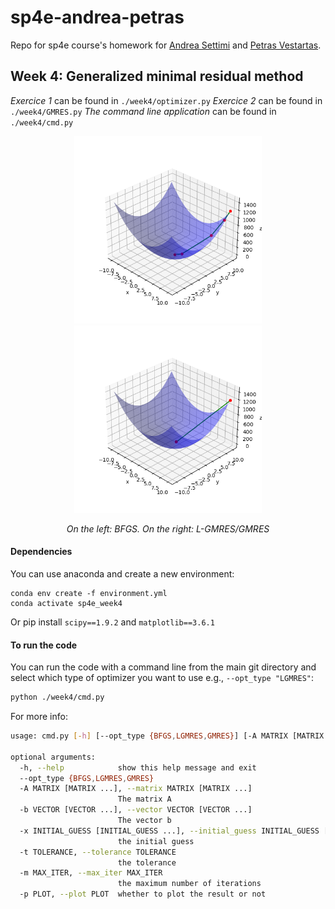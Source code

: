 # sp4e-andrea-petras
Repo for sp4e course's homework for [Andrea Settimi](andrea.settimi@epfl.ch) and [Petras Vestartas](petras.vestartas@epfl.ch).

## Week 4: Generalized minimal residual method
*Exercice 1* can be found in `./week4/optimizer.py`
*Exercice 2* can be found in `./week4/GMRES.py`
*The command line application* can be found in `./week4/cmd.py`

<p>
    <figure align="center">
        <img src="./week4/img/opt1.png" width="300" height="300" /> <img src="./week4/img/opt2.png" width="300" height="300" />
    </figure>
</p>
<p align="center"><i>On the left: BFGS. On the right: L-GMRES/GMRES</i></p>

#### **Dependencies**
You can use anaconda and create a new environment:
```
conda env create -f environment.yml
conda activate sp4e_week4
```
Or pip install `scipy==1.9.2` and `matplotlib==3.6.1`

#### **To run the code**
You can run the code with a command line from the main git directory and select which type of optimizer you want to use e.g., `--opt_type "LGMRES"`:
```bash
python ./week4/cmd.py
```
For more info:
```bash
usage: cmd.py [-h] [--opt_type {BFGS,LGMRES,GMRES}] [-A MATRIX [MATRIX ...]] [-b VECTOR [VECTOR ...]] [-x INITIAL_GUESS [INITIAL_GUESS ...]] [-t TOLERANCE] [-m MAX_ITER] [-p PLOT]

optional arguments:
  -h, --help            show this help message and exit
  --opt_type {BFGS,LGMRES,GMRES}
  -A MATRIX [MATRIX ...], --matrix MATRIX [MATRIX ...]
                        The matrix A
  -b VECTOR [VECTOR ...], --vector VECTOR [VECTOR ...]
                        The vector b
  -x INITIAL_GUESS [INITIAL_GUESS ...], --initial_guess INITIAL_GUESS [INITIAL_GUESS ...]
                        the initial guess
  -t TOLERANCE, --tolerance TOLERANCE
                        the tolerance
  -m MAX_ITER, --max_iter MAX_ITER
                        the maximum number of iterations
  -p PLOT, --plot PLOT  whether to plot the result or not
```
